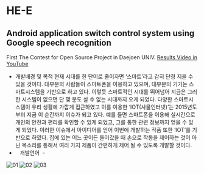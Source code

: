 # HE-E
## Android application switch control system using Google speech recognition

First The Contest for Open Source Project in Daejoen UNIV.
[Results Video in YouTube](https://www.youtube.com/watch?v=zxLQ69SqPxA)

* 개발배경 및 목적
  현재 시대를 한 단어로 줄이자면 ‘스마트’라고 감히 단정 지을 수 있을 것이다. 대부분의 사람들이 스마트폰을 이용하고 있으며, 대부분의 기기는 스마트시스템을 기반으로 하고 있다. 이렇듯 스마트적인 시대를 뛰어넘어 지금은 그러한 시스템이 없으면 단 몇 분도 살 수 없는 시대까지 오게 되었다. 다양한 스마트시스템이 우리 생활에 가깝게 접근하였고 이를 이용한 ‘IOT(사물인터넷)’는 2015년도부터 지금 이 순간까지 이슈가 되고 있다. 예를 들면 스마트폰을 이용해 실시간으로 개인의 안전과 편리를 확인할 수 있게 되었고, 그를 통한 관련 정보까지 얻을 수 있게 되었다. 이러한 이슈에서 아이디어를 얻어 이번에 개발하는 작품 또한 ‘IOT’를 기반으로 하였다. 집에 있는 어느 곳이든 들어갔을 때 손으로 작동을 제어하는 것이 아닌 목소리를 통해서 여러 가지 제품이 간편하게 제어 될 수 있도록 개발할 것이다. 
*    개발언어
  - 

![01](http://postfiles13.naver.net/20160318_60/wsn026_1458301082741oEKeu_JPEG/HE-E%28%BE%EE%C7%C3_%BD%BA%C0%A7%C4%A1_%C1%A6%BE%EE_%BD%C3%BD%BA%C5%DB%29.002.jpeg?type=w966)
![02](http://postfiles4.naver.net/20160318_227/wsn026_1458301083559NoYs4_JPEG/HE-E%28%BE%EE%C7%C3_%BD%BA%C0%A7%C4%A1_%C1%A6%BE%EE_%BD%C3%BD%BA%C5%DB%29.007.jpeg?type=w966)
![03](http://postfiles13.naver.net/20160318_204/wsn026_1458301084232e7bTI_JPEG/HE-E%28%BE%EE%C7%C3_%BD%BA%C0%A7%C4%A1_%C1%A6%BE%EE_%BD%C3%BD%BA%C5%DB%29.011.jpeg?type=w966)
